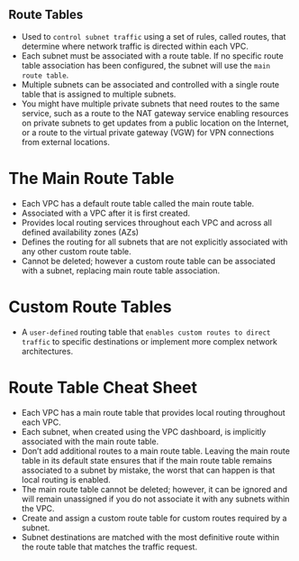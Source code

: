 Route Tables
---

- Used to `control subnet traffic` using a set of rules, called routes, that determine where network traffic is directed within each VPC.
- Each subnet must be associated with a route table. If no specific route table association has been configured, the subnet will use the `main route table`.
- Multiple subnets can be associated and controlled with a single route table that is assigned to multiple subnets.
- You might have multiple private subnets that need routes to the same service, such as a route to the NAT gateway service enabling resources on private subnets to get updates from a public location on the Internet, or a route to the virtual private gateway (VGW) for VPN connections from external locations.

# The Main Route Table

- Each VPC has a default route table called the main route table. 
- Associated with a VPC after it is first created.
- Provides local routing services throughout each VPC and across all defined availability zones (AZs)
- Defines the routing for all subnets that are not explicitly associated with any other custom route table.
- Cannot be deleted; however a custom route table can be associated with a subnet, replacing main route table association.

# Custom Route Tables

- A `user-defined` routing table that `enables custom routes to direct traffic` to specific destinations or implement more complex network architectures.

# Route Table Cheat Sheet

- Each VPC has a main route table that provides local routing throughout each VPC.
- Each subnet, when created using the VPC dashboard, is implicitly associated with the main route table.
- Don’t add additional routes to a main route table. Leaving the main route table in its default state ensures that if the main route table remains associated to a subnet by mistake, the worst that can happen is that local routing is enabled.
- The main route table cannot be deleted; however, it can be ignored and will remain unassigned if you do not associate it with any subnets within the VPC.
- Create and assign a custom route table for custom routes required by a subnet.
- Subnet destinations are matched with the most definitive route within the route table that matches the traffic request.
